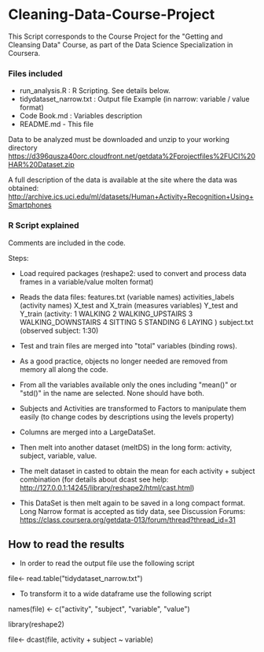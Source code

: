# Cleaning-Data-Course-Project
This Script corresponds to the Course Project for the "Getting and Cleansing Data" Course, as part of the Data Science Specialization in Coursera.


### Files included

- run_analysis.R : R Scripting. See details below.
- tidydataset_narrow.txt : Output file Example (in narrow: variable / value format)
- Code Book.md : Variables description
- README.md - This file

Data to be analyzed must be downloaded and unzip to your working directory
https://d396qusza40orc.cloudfront.net/getdata%2Fprojectfiles%2FUCI%20HAR%20Dataset.zip 

A full description of the data is available at the site where the data was obtained:
http://archive.ics.uci.edu/ml/datasets/Human+Activity+Recognition+Using+Smartphones 

### R Script explained
Comments are included in the code.

Steps:
- Load required packages (reshape2: used to convert and process data frames in a variable/value molten format)
- Reads the data files: 
	features.txt (variable names) 
	activities_labels (activity names) 
	X_test and X_train (measures variables)
	Y_test and Y_train (activity: 1 WALKING
 2 WALKING_UPSTAIRS
 3 WALKING_DOWNSTAIRS
 4 SITTING
 5 STANDING 
6 LAYING
) 
	subject.txt (observed subject: 1:30) 

- Test and train files are merged into "total" variables (binding rows).
- As a good practice, objects no longer needed are removed from memory all along the code.	
- From all the variables available only the ones including "mean()" or "std()" in the name are selected. None should have both.
- Subjects and Activities are transformed to Factors to manipulate them easily (to change codes by descriptions using the levels property)
- Columns are merged into a LargeDataSet.  
- Then melt into another dataset (meltDS) in the long form: activity, subject, variable, value.
- The melt dataset in casted to obtain the mean for each activity + subject combination
(for details about dcast see help: http://127.0.0.1:14245/library/reshape2/html/cast.html)
- This DataSet is then melt again to be saved in a long compact format. 
Long Narrow format is accepted as tidy data, see Discussion Forums: https://class.coursera.org/getdata-013/forum/thread?thread_id=31

## How to read the results
- In order to read the output file use the following script

file<- read.table("tidydataset_narrow.txt")

- To transform it to a wide dataframe use the following script

names(file) <- c("activity", "subject", "variable", "value")

library(reshape2)

file<- dcast(file, activity + subject ~ variable)   
